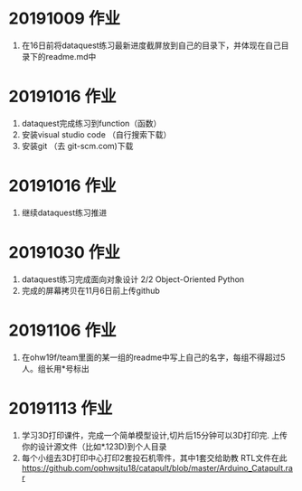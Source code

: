 # 20191009 作业
1. 在16日前将dataquest练习最新进度截屏放到自己的目录下，并体现在自己目录下的readme.md中

# 20191016 作业
1. dataquest完成练习到function（函数）
2. 安装visual studio code （自行搜索下载）
3. 安装git  （去 git-scm.com)下载

# 20191016 作业
1. 继续dataquest练习推进

# 20191030 作业
1. dataquest练习完成面向对象设计  2/2 Object-Oriented Python  
2. 完成的屏幕拷贝在11月6日前上传github

# 20191106 作业
1. 在ohw19f/team里面的某一组的readme中写上自己的名字，每组不得超过5人。组长用*号标出  

# 20191113 作业

1. 学习3D打印课件，完成一个简单模型设计,切片后15分钟可以3D打印完. 上传你的设计源文件（比如*.123D)到个人目录
2. 每个小组去3D打印中心打印2套投石机零件，其中1套交给助教
   RTL文件在此
   https://github.com/ophwsjtu18/catapult/blob/master/Arduino_Catapult.rar
   



